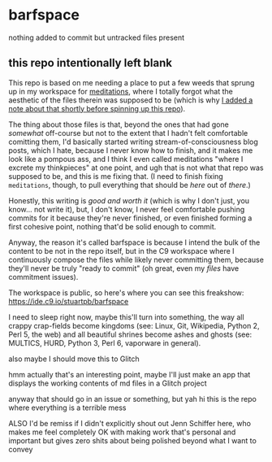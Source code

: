 # barfspace

nothing added to commit but untracked files present

## this repo intentionally left blank

This repo is based on me needing a place to put a few weeds that sprung up in my workspace for [meditations](https://github.com/stuartpb/meditations), where I totally forgot what the aesthetic of the files therein was supposed to be (which is why [I added a note about that shortly before spinning up this repo](https://github.com/stuartpb/meditations/commit/3d5eafe65e662ed2d5802ee8626e81d740699b47)).

The thing about those files is that, beyond the ones that had gone *somewhat* off-course but not to the extent that I hadn't felt comfortable comitting them, I'd basically started writing stream-of-consciousness blog posts, which I hate, because I never know how to finish, and it makes me look like a pompous ass, and I think I even called meditations "where I excrete my thinkpieces" at one point, and ugh that is not what that repo was supposed to be, and this is me fixing that. (I need to finish fixing `meditations`, though, to pull everything that should be *here* out of *there*.)

Honestly, this writing is *good and worth it* (which is why I don't just, you know... not write it), but, I don't know, I never feel comfortable pushing commits for it because they're never finished, or even finished forming a first cohesive point, nothing that'd be solid enough to commit.

Anyway, the reason it's called barfspace is because I intend the bulk of the content to be not in the repo itself, but in the C9 workspace where I continuously compose the files while likely never committing them, because they'll never be truly "ready to commit" (oh great, even my *files* have commitment issues).

The workspace is public, so here's where you can see this freakshow: https://ide.c9.io/stuartpb/barfspace

I need to sleep right now, maybe this'll turn into something, the way all crappy crap-fields become kingdoms (see: Linux, Git, Wikipedia, Python 2, Perl 5, the web) and all beautiful shrines become ashes and ghosts (see: MULTICS, HURD, Python 3, Perl 6, vaporware in general).

also maybe I should move this to Glitch

hmm actually that's an interesting point, maybe I'll just make an app that displays the working contents of md files in a Glitch project

anyway that should go in an issue or something, but yah hi this is the repo where everything is a terrible mess

ALSO I'd be remiss if I didn't explicitly shout out Jenn Schiffer here, who makes me feel completely OK with making work that's personal and important but gives zero shits about being polished beyond what I want to convey
